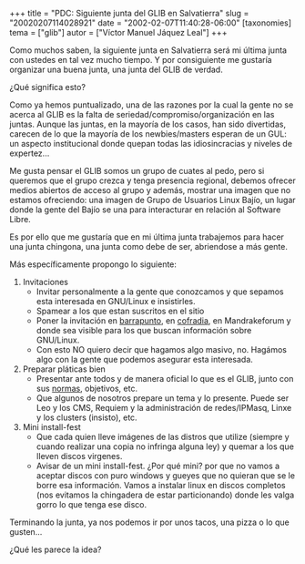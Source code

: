 +++
title = "PDC: Siguiente junta del GLIB en Salvatierra"
slug = "20020207114028921"
date = "2002-02-07T11:40:28-06:00"
[taxonomies]
tema = ["glib"]
autor = ["Víctor Manuel Jáquez Leal"]
+++

Como muchos saben, la siguiente junta en Salvatierra será mi última
junta con ustedes en tal vez mucho tiempo. Y por consiguiente me
gustaría organizar una buena junta, una junta del GLIB de verdad.

¿Qué significa esto?

<!-- more -->
Como ya hemos puntualizado, una de las razones por la cual la gente no
se acerca al GLIB es la falta de seriedad/compromiso/organización en las
juntas. Aunque las juntas, en la mayoría de los casos, han sido
divertidas, carecen de lo que la mayoría de los newbies/masters esperan
de un GUL: un aspecto institucional donde quepan todas las
idiosincracias y niveles de expertez...

Me gusta pensar el GLIB somos un grupo de cuates al pedo, pero si
queremos que el grupo crezca y tenga presencia regional, debemos ofrecer
medios abiertos de acceso al grupo y además, mostrar una imagen que no
estamos ofreciendo: una imagen de Grupo de Usuarios Linux Bajío, un
lugar donde la gente del Bajío se una para interacturar en relación al
Software Libre.

Es por ello que me gustaría que en mi última junta trabajemos para hacer
una junta chingona, una junta como debe de ser, abriendose a más gente.

Más específicamente propongo lo siguiente:

1.  Invitaciones
    -   Invitar personalmente a la gente que conozcamos y que sepamos
        esta interesada en GNU/Linux e insistirles.
    -   Spamear a los que estan suscritos en el sitio
    -   Poner la invitación en [barrapunto](http://barrapunto.com), en
        [cofradia](http://cofradia.org), en Mandrakeforum y donde sea
        visible para los que buscan información sobre GNU/Linux.
    -   Con esto NO quiero decir que hagamos algo masivo, no. Hagámos
        algo con la gente que podemos asegurar esta interesada.
2.  Preparar pláticas bien
    -   Presentar ante todos y de manera oficial lo que es el GLIB,
        junto con sus
        [normas](http://glib.org.mx/article.php?story=2001050608204998),
        objetivos, etc.
    -   Que algunos de nosotros prepare un tema y lo presente. Puede ser
        Leo y los CMS, Requiem y la administración de redes/IPMasq,
        Linxe y los clusters (insisto), etc.
3.  Mini install-fest
    -   Que cada quien lleve imágenes de las distros que utilize
        (siempre y cuando realizar una copia no infringa alguna ley) y
        quemar a los que lleven discos virgenes.
    -   Avisar de un mini install-fest. ¿Por qué mini? por que no vamos
        a aceptar discos con puro windows y gueyes que no quieran que se
        le borre esa información. Vamos a instalar linux en discos
        completos (nos evitamos la chingadera de estar particionando)
        donde les valga gorro lo que tenga ese disco.

Terminando la junta, ya nos podemos ir por unos tacos, una pizza o lo
que gusten...

¿Qué les parece la idea?
